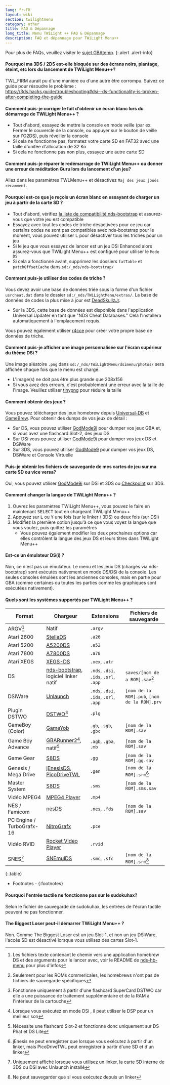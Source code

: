 ```yaml
---
lang: fr-FR
layout: wiki
section: twilightmenu
category: other
title: FAQ & Dépannage
long_title: Menu TWiLight ++ FAQ & Dépannage
description: FAQ et dépannage pour TWiLight Menu++
---
```


Pour plus de FAQs, veuillez visiter le [sujet GBAtemp](https://gbatemp.net/threads/ds-i-3ds-twilight-menu-gui-for-ds-i-games-and-ds-i-menu-replacement.472200/).
{:.alert .alert-info}

#### Pourquoi ma 3DS / 2DS est-elle bloquée sur des écrans noirs, plantage, éteint, etc lors du lancement de TWiLight Menu++?
TWL_FIRM aurait pu d'une manière ou d'une autre être corrompu. Suivez ce guide pour résoudre le problème : <https://3ds.hacks.guide/troubleshooting#dsi--ds-functionality-is-broken-after-completing-the-guide>

#### Comment puis-je corriger le fait d'obtenir un écran blanc lors du démarrage de TWiLight Menu++ ?
- Tout d'abord, essayez de mettre la console en mode veille (par ex. Fermer le couvercle de la console, ou appuyer sur le bouton de veille sur l'O2DS), puis réveiller la console
- Si cela ne fonctionne pas, formatez votre carte SD en FAT32 avec une taille d'unitée d'allocation de 32 Ko
- Si cela ne fonctionne pas non plus, essayez une autre carte SD

#### Comment puis-je réparer le redémarrage de TWiLight Menu++ ou donner une erreur de méditation Guru lors du lancement d'un jeu?
Allez dans les paramètres TWLMenu++ et désactivez `Maj des jeux joués récamment`.

#### Pourquoi est-ce que je reçois un écran blanc en essayant de charger un jeu à partir de la carte SD ?
- Tout d'abord, vérifiez [la liste de compatibilité nds-bootstrap](https://docs.google.com/spreadsheets/d/1LRTkXOUXraTMjg1eedz_f7b5jiuyMv2x6e_jY_nyHSc/htmlview#gid=0) et assurez-vous que votre jeu est compatible
- Essayez avec tout les codes de triche désactivées pour ce jeu car certains codes ne sont pas compatibles avec nds-bootstrap pour le moment, vous pouvez utiliser <kbd class="l">L</kbd> pour désactiver tous les triches pour un jeu
- Si le jeu que vous essayez de lancer est un jeu DSi Enhanced alors assurez-vous que TWiLight Menu++ est configuré pour utiliser le `Mode DS`
- Si cela a fonctionné avant, supprimez les dossiers `fatTable` et `patchOffsetCache` dans `sd:/_nds/nds-bootstrap/`

#### Comment puis-je utiliser des codes de triche ?
Vous devez avoir une base de données triée sous la forme d'un fichier `usrcheat.dat` dans le dossier `sd:/_nds/TWiLightMenu/extras/`. La base de données de codes la plus mise à jour est [DeadSkullzJr](https://gbatemp.net/threads/deadskullzjrs-flashcart-cheat-databases.488711/).
- Sur la 3DS, cette base de données est disponible dans l'application Universal Updater en tant que "NDS Cheat Databases." Cela l'installera automatiquement à l'emplacement requis.

Vous pouvez également utiliser [r4cce](http://hp.vector.co.jp/authors/VA013928/soft_en.html) pour créer votre propre base de données de triche.

#### Comment puis-je afficher une image personnalisée sur l'écran supérieur du thème DSi ?
Une image aléatoire `.png` dans `sd:/_nds/TWiLightMenu/dsimenu/photos/` sera affichée chaque fois que le menu est chargé.

- L'image(s) ne doit pas être plus grande que 208x156
- Si vous avez des erreurs, c'est probablement une erreur avec la taille de l'image. Veuillez utiliser [tinypng](https://tinypng.com) pour réduire la taille

#### Comment obtenir des jeux ?
Vous pouvez télécharger des jeux homebrew depuis [Universal-DB](https://db.universal-team.net/ds) et [GameBrew](https://www.gamebrew.org/wiki/List_of_DS_homebrew_applications). Pour obtenir des dumps de vos jeux de détail :
- Sur DS, vous pouvez utiliser [GodMode9i](https://github.com/DS-Homebrew/GodMode9i/releases) pour dumper vos jeux GBA et, si vous avez une flashcard Slot-2, des jeux DS
- Sur DSi vous pouvez utiliser [GodMode9i](https://github.com/DS-Homebrew/GodMode9i/releases) pour dumper vos jeux DS et DSiWare
- Sur 3DS, vous pouvez utiliser [GodMode9](https://github.com/d0k3/GodMode9/releases) pour dumper vos jeux DS, DSiWare et Console Virtuelle

#### Puis-je obtenir les fichiers de sauvegarde de mes cartes de jeu sur ma carte SD ou vice versa?
Oui, vous pouvez utiliser [GodMode9i](https://github.com/DS-Homebrew/GodMode9i/releases) sur DSi et 3DS ou [Checkpoint](https://github.com/FlagBrew/Checkpoint/releases) sur 3DS.

#### Comment changer la langue de TWiLight Menu++ ?
1. Ouvrez les paramètres TWiLight Menu++, vous pouvez le faire en maintenant <kbd>SELECT</kbd> tout en chargeant TWiLight Menu++
1. Appuyez sur <kbd class="l">L</kbd> ou <kbd class="face">Y</kbd> une fois (sur le linker / 3DS) ou deux fois (sur DSi)
1. Modifiez la première option jusqu'à ce que vous voyez la langue que vous voulez, puis quittez les paramètres
   - Vous pouvez également modifier les deux prochaines options car elles contrôlent la langue des jeux DS et leurs titres dans TWiLight Menu++

#### Est-ce un émulateur DS(i) ?
Non, ce n'est pas un émulateur. Le menu et les jeux DS (chargés via nds-bootstrap) sont exécutés nativement en mode DS/DSi de la console. Les seules consoles émulées sont les anciennes consoles, mais en partie pour GBA (comme certaines ou toutes les parties comme les graphiques sont exécutées nativement).

#### Quels sont les systèmes supportés par TWiLight Menu++ ?

| Format                    | Chargeur                                      | Extensions                             | Fichiers de sauvegarde                       |
| ------------------------- | --------------------------------------------- | -------------------------------------- | -------------------------------------------- |
| ARGV[^1]                  | Natif                                         | `.argv`                                |                                              |
| Atari 2600                | [StellaDS][stellads]                          | `.a26`                                 |                                              |
| Atari 5200                | [A5200DS][a5200ds]                            | `.a52`                                 |                                              |
| Atari 7800                | [A7800DS][a7800ds]                            | `.a78`                                 |                                              |
| Atari XEGS                | [XEGS-DS][xegs-ds]                            | `.xex`, `.atr`                         |                                              |
| DS                        | [nds-bootstrap][ndsbs], logiciel linker natif | `.nds`, `.dsi`, `.ids`, `.srl`, `.app` | `saves/[nom de a ROM].sav`[^2]               |
| DSiWare                   | [Unlaunch][unlaunch]                          | `.nds`, `.dsi`, `.ids`, `.srl`, `.app` | `[nom de la ROM].pub`, `[nom de la ROM].prv` |
| Plugin DSTWO              | [DSTWO][dstwo][^3]                            | `.plg`                                 |                                              |
| GameBoy (Color)           | [GameYob][gameyob]                            | `.gb`, `.sgb`, `.gbc`                  | `[nom de la ROM].sav`                        |
| Game Boy Advance          | [GBARunner2][gbarunner2][^4], natif[^5]       | `.agb`, `.gba`, `.mb`                  | `[nom de la ROM].sav`                        |
| Game Gear                 | [S8DS][s8ds]                                  | `.gg`                                  | `[nom de la ROM].gg.sav`                     |
| Genesis / Mega Drive      | [jEnesisDS][jenesis], [PicoDriveTWL][pdtwl]   | `.gen`                                 | `[nom de la ROM].srm`[^6]                    |
| Master System             | [S8DS][s8ds]                                  | `.sms`                                 | `[nom de la ROM].sms.sav`                    |
| Vidéo MPEG4               | [MPEG4 Player][mpeg4player]                   | `.mp4`                                 |                                              |
| NES / Famicom             | [nesDS][nesds]                                | `.nes`, `.fds`                         | `[nom de la ROM].sav`                        |
| PC Engine / TurboGrafx-16 | [NitroGrafx][nitrografx]                      | `.pce`                                 |                                              |
| Vidéo RVID                | [Rocket Video Player][rvidplayer]             | `.rvid`                                |                                              |
| SNES[^7]                  | [SNEmulDS][snemulds]                          | `.smc`, `.sfc`                         | `[nom de la ROM].srm`[^8]                    |
{:.table}

- Footnotes -
{:footnotes}

#### Pourquoi l'entrée tactile ne fonctionne pas sur le sudokuhax?
Selon le fichier de sauvegarde de sudokuhax, les entrées de l'écran tactile peuvent ne pas fonctionner.

#### The Biggest Loser peut-il démarrer TWiLight Menu++ ?
Non. Comme The Biggest Loser est un jeu Slot-1, et non un jeu DSiWare, l'accès SD est désactivé lorsque vous utilisez des cartes Slot-1.

[^1]: Les fichiers texte contenant le chemin vers une application homebrew DS et des arguments pour le lancer avec, voir le README de [nds-hb-menu](https://github.com/devkitPro/nds-hb-menu#passing-arguments) pour plus d'infos
[^2]: Seulement pour les ROMs commericales, les homebrews n'ont pas de fichiers de sauvegarde spécifiques
[^3]: Fonctionne uniquement à partir d'une flashcard SuperCard DSTWO car elle a une puissance de traitement supplémentaire et de la RAM à l'intérieur de la cartouche
[^4]: Lorsque vous exécutez en mode DSi , il peut utiliser le DSP pour un meilleur son
[^5]: Nécessite une flashcard Slot-2 et fonctionne donc uniquement sur DS Phat et DS Lite
[^6]: jEnesis ne peut enregistrer que lorsque vous exécutez à partir d'un linker, mais PicoDriveTWL peut enregistrer à partir d'une SD et d'un linker
[^7]: Uniquement affiché lorsque vous utilisez un linker, la carte SD interne de 3DS ou DSi avec Unlaunch installé
[^8]: Ne peut sauvegarder que si vous exécutez depuis un linker

[a5200ds]: https://github.com/wavemotion-dave/A5200DS
[a7800ds]: https://github.com/wavemotion-dave/A7800DS
[dstwo]: http://eng.supercard.sc
[gameyob]: https://github.com/Drenn1/GameYob
[gbarunner2]: https://github.com/Gericom/GBARunner2
[jenesis]: https://www.gamebrew.org/wiki/JEnesisDS
[mpeg4player]: https://gbatemp.net/threads/544095
[ndsbs]: https://github.com/DS-Homebrew/nds-bootstrap
[nesds]: https://github.com/DS-Homebrew/NesDS
[nitrografx]: https://www.gamebrew.org/wiki/NitroGrafx
[pdtwl]: https://github.com/DS-Homebrew/PicoDriveTWL
[rvidplayer]: https://gbatemp.net/threads/539163
[s8ds]: https://www.gamebrew.org/wiki/S8DS
[snemulds]: https://www.gamebrew.org/wiki/SNEmulDS
[stellads]: https://github.com/wavemotion-dave/StellaDS
[unlaunch]: https://problemkaputt.de/unlaunch.htm
[xegs-ds]: https://github.com/wavemotion-dave/XEGS-DS
